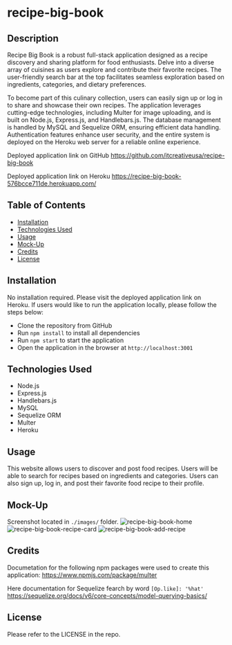 # recipe-big-book

## Description

Recipe Big Book is a robust full-stack application designed as a recipe discovery and sharing platform for food enthusiasts. Delve into a diverse array of cuisines as users explore and contribute their favorite recipes. The user-friendly search bar at the top facilitates seamless exploration based on ingredients, categories, and dietary preferences.

To become part of this culinary collection, users can easily sign up or log in to share and showcase their own recipes. The application leverages cutting-edge technologies, including Multer for image uploading, and is built on Node.js, Express.js, and Handlebars.js. The database management is handled by MySQL and Sequelize ORM, ensuring efficient data handling. Authentication features enhance user security, and the entire system is deployed on the Heroku web server for a reliable online experience.

Deployed application link on GitHub
https://github.com/itcreativeusa/recipe-big-book

Deployed application link on Heroku
https://recipe-big-book-576bcce711de.herokuapp.com/

## Table of Contents

- [Installation](#installation)
- [Technologies Used](#technologies-used)
- [Usage](#usage)
- [Mock-Up](#mock-up)
- [Credits](#credits)
- [License](#license)

## Installation

No installation required. Please visit the deployed application link on Heroku.
If users would like to run the application locally, please follow the steps below:

- Clone the repository from GitHub
- Run `npm install` to install all dependencies
- Run `npm start` to start the application
- Open the application in the browser at `http://localhost:3001`

## Technologies Used

- Node.js
- Express.js
- Handlebars.js
- MySQL
- Sequelize ORM
- Multer
- Heroku

## Usage

This website allows users to discover and post food recipes. Users will be able to search for recipes based on ingredients and categories. Users can also sign up, log in, and post their favorite food recipe to their profile.

## Mock-Up

Screenshot located in `./images/` folder.
![recipe-big-book-home](./uploads/screenshot-1.png)
![recipe-big-book-recipe-card](./uploads/screenshot-2.png)
![recipe-big-book-add-recipe](./uploads/screenshot-3.png)

## Credits

Documetation for the following npm packages were used to create this application:
https://www.npmjs.com/package/multer

Here documentation for Sequelize fearch by word
`[Op.like]: '%hat'`
https://sequelize.org/docs/v6/core-concepts/model-querying-basics/

## License

Please refer to the LICENSE in the repo.
